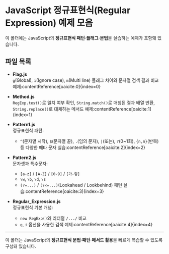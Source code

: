 # JavaScript 정규표현식(Regular Expression) 예제 모음

이 폴더에는 JavaScript의 **정규표현식 패턴·플래그·문법**을 실습하는 예제가 포함돼 있습니다.

## 파일 목록

- **Flag.js**  
  `g`(Global), `i`(Ignore case), `m`(Multi line) 플래그 차이와 문자열 검색 결과 비교 예제:contentReference[oaicite:0]{index=0}

- **Method.js**  
  `RegExp.test()`로 일치 여부 확인, `String.match()`로 매칭된 결과 배열 반환, `String.replace()`로 대체하는 메서드 예제:contentReference[oaicite:1]{index=1}

- **Pattern1.js**  
  정규표현식 패턴:
    - `^`(문자열 시작), `$`(문자열 끝), `.`(임의 문자), `|`(또는), `?`(0~1회), `{n,m}`(반복) 등 다양한 메타 문자 실습:contentReference[oaicite:2]{index=2}

- **Pattern2.js**  
  문자셋과 특수문자:
    - `[a-z]` / `[A-Z]` / `[0-9]` / `[가-힣]`
    - `\w`, `\b`, `\d`, `\s`
    - `(?=...)` / `(?<=...)`(Lookahead / Lookbehind) 패턴 실습:contentReference[oaicite:3]{index=3}

- **Regular_Expression.js**  
  정규표현식 기본 개념:
    - `new RegExp()`와 리터럴 `/.../` 비교
    - `g`, `i` 옵션을 사용한 검색 예제:contentReference[oaicite:4]{index=4}

---

이 폴더는 JavaScript의 **정규표현식 문법·패턴·메서드 활용**을 빠르게 복습할 수 있도록 구성돼 있습니다.
